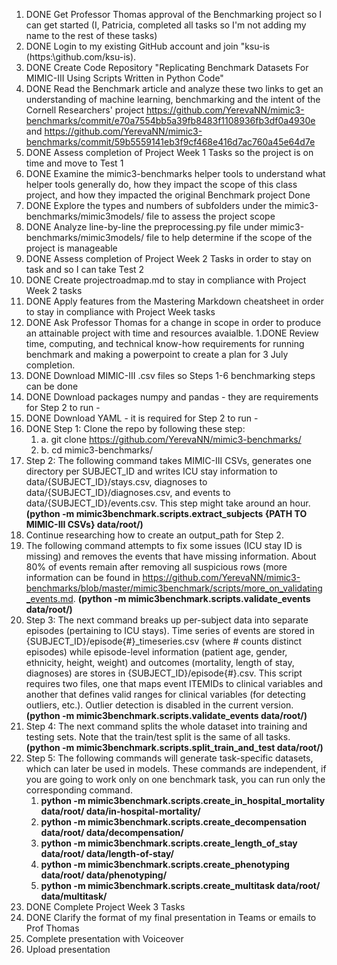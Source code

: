 1. DONE Get Professor Thomas approval of the Benchmarking project	so I can get started (I, Patricia, completed all tasks so I'm not adding my name to the rest of these tasks)
1. DONE Login to my existing GitHub account and join "ksu-is (https:\\github.com/ksu-is).
1. DONE Create Code Repository "Replicating Benchmark Datasets For MIMIC-III Using Scripts Written in Python Code"
1. DONE Read the  Benchmark article and analyze these two links to get an understanding of machine learning, benchmarking and the intent of the Cornell Researchers' project https://github.com/YerevaNN/mimic3-benchmarks/commit/e70a7554bb5a39fb8483f1108936fb3df0a4930e  and	
https://github.com/YerevaNN/mimic3-benchmarks/commit/59b5559141eb3f9cf468e416d7ac760a45e64d7e	
1. DONE Assess completion of Project Week 1 Tasks so the project is on time and move to Test 1 
1. DONE Examine the mimic3-benchmarks helper tools 	to understand what helper tools generally do, how they impact the scope of this class project, and how they impacted the original Benchmark project	Done
1. DONE Explore the types and numbers of subfolders under the  mimic3-benchmarks/mimic3models/ file to assess the project scope
1. DONE Analyze line-by-line the preprocessing.py file under mimic3-benchmarks/mimic3models/ file	to help determine if the scope of the project is manageable
1. DONE Assess completion of Project Week 2 Tasks in order to stay on task and so I can take Test 2
1. DONE Create projectroadmap.md to stay in compliance with Project Week 2 tasks
1. DONE Apply features from the Mastering Markdown cheatsheet 	in order to stay in compliance with Project Week tasks 
1. DONE Ask Professor Thomas for a change in scope	in order to produce an attainable project with time and resources avaialble. 
1.DONE Review time, computing, and technical know-how requirements  for running benchmark and making a powerpoint to create a plan for 3 July completion. 
1. DONE Download MIMIC-III .csv files	so Steps 1-6 benchmarking steps can be done
1. DONE Download packages numpy and pandas - they are requirements for Step 2 to run - 
1. DONE Download YAML - it is required for Step 2 to run - 
1. DONE Step 1: Clone the repo by following these step:
    1. a. git clone https://github.com/YerevaNN/mimic3-benchmarks/
    1. b. cd mimic3-benchmarks/
1. Step 2: The following command takes MIMIC-III CSVs, generates one directory per SUBJECT_ID and writes ICU stay information to data/{SUBJECT_ID}/stays.csv, diagnoses to data/{SUBJECT_ID}/diagnoses.csv, and events to data/{SUBJECT_ID}/events.csv. This step might take around an hour. **(python -m mimic3benchmark.scripts.extract_subjects {PATH TO MIMIC-III CSVs} data/root/)**
1. Continue researching how to create an output_path for Step 2.
1. The following command attempts to fix some issues (ICU stay ID is missing) and removes the events that have missing information. About 80% of events remain after removing all suspicious rows (more information can be found in https://github.com/YerevaNN/mimic3-benchmarks/blob/master/mimic3benchmark/scripts/more_on_validating_events.md. **(python -m mimic3benchmark.scripts.validate_events data/root/)**
1. Step 3: The next command breaks up per-subject data into separate episodes (pertaining to ICU stays). Time series of events are stored in {SUBJECT_ID}/episode{#}_timeseries.csv (where # counts distinct episodes) while episode-level information (patient age, gender, ethnicity, height, weight) and outcomes (mortality, length of stay, diagnoses) are stores in {SUBJECT_ID}/episode{#}.csv. This script requires two files, one that maps event ITEMIDs to clinical variables and another that defines valid ranges for clinical variables (for detecting outliers, etc.). Outlier detection is disabled in the current version. **(python -m mimic3benchmark.scripts.validate_events data/root/)**
1. Step 4: The next command splits the whole dataset into training and testing sets. Note that the train/test split is the same of all tasks. **(python -m mimic3benchmark.scripts.split_train_and_test data/root/)**
1. Step 5: The following commands will generate task-specific datasets, which can later be used in models. These commands are independent, if you are going to work only on one benchmark task, you can run only the corresponding command.
    1. **python -m mimic3benchmark.scripts.create_in_hospital_mortality data/root/ data/in-hospital-mortality/**
    1. **python -m mimic3benchmark.scripts.create_decompensation data/root/ data/decompensation/**
    1. **python -m mimic3benchmark.scripts.create_length_of_stay data/root/ data/length-of-stay/**
    1. **python -m mimic3benchmark.scripts.create_phenotyping data/root/ data/phenotyping/**
    1. **python -m mimic3benchmark.scripts.create_multitask data/root/ data/multitask/**
18. DONE Complete Project Week 3 Tasks 
19. DONE Clarify the format of my final presentation in Teams or emails to Prof Thomas
20. Complete presentation with Voiceover
21. Upload presentation
